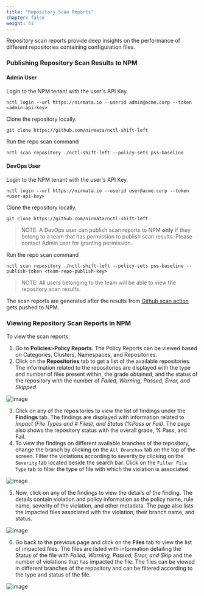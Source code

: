 ```yaml
---
title: "Repository Scan Reports" 
chapter: false
weight: 41 
---
```


Repository scan reports provide deep insights on the performance of different repositories containing configuration files.

### Publishing Repository Scan Results to NPM

#### Admin User
Login to the NPM tenant with the user's API Key.
```
nctl login --url https://nirmata.io --userid admin@acme.corp --token <admin-api-key>
```

Clone the repository locally.
```
git clone https://github.com/nirmata/nctl-shift-left
```

Run the repo scan command
```
nctl scan repository ./nctl-shift-left --policy-sets pss-baseline
```

#### DevOps User
Login to the NPM tenant with the user's API Key.
```
nctl login --url https://nirmata.io --userid user@acme.corp --token <user-api-key>
```

Clone the repository locally.
```
git clone https://github.com/nirmata/nctl-shift-left
```

>NOTE: A DevOps user can publish scan reports to NPM **only** if they belong to a team that has permission to publish scan results. Please contact Admin user for granting permission.

Run the repo scan command
```
nctl scan repository ./nctl-shift-left --policy-sets pss-baseline --publish-token <team-repo-publish-key>
```

>NOTE: All users belonging to the team will be able to view the repository scan results.

The scan reports are generated after the results from [Github scan action](https://docs.nirmata.io/npmk/workflows/github-action/) gets pushed to NPM.

### Viewing Repository Scan Reports in NPM

To view the scan reports:

1. Go to **Policies**>**Policy Reports**. The Policy Reports can be viewed based on Categories, Clusters, Namespaces, and Repositories.
2. Click on the **Repositories** tab to get a list of the available repositories. The information related to the repositories are displayed with the type and number of files present within, the grade obtained, and the status of the repository with the number of *Failed, Warning, Passed, Error, and Skipped*.

![image](/images/repositories_view.png)

3. Click on any of the repositories to view the list of findings under the **Findings** tab. The findings are displayed with information related to *Impact (File Types and # Files), and Status (%Pass or Fail)*. The page also shows the repository status with the overall grade, % Pass, and Fail.
4. To view the findings on different available branches of the repository, change the branch by clicking on the `All Branches` tab on the top of the screen. Filter the violations according to severity by clicking on the `Severity` tab located beside the search bar. Click on the `Filter File Type` tab to filter the type of file with which the violation is associated.

![image](/images/view_findings.png)

5. Now, click on any of the findings to view the details of the finding. The details contain violation and policy information as the policy name, rule name, severity of the violation, and other metadata. The page also lists the impacted files associated with the violation, their branch name, and status.

![image](/images/finding_detail.png)

6. Go back to the previous page and click on the **Files** tab to view the list of impacted files. The files are listed with information detailing the Status of the file with *Failed, Warning, Passed, Error, and Skip* and the number of violations that has impacted the file. The files can be viewed in different branches of the repository and can be filtered according to the type and status of the file.

![image](/images/view_file.png)